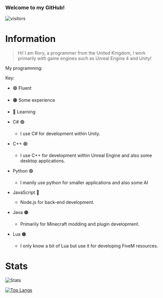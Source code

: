 ### Welcome to my GitHub!

![visitors](https://visitor-badge.laobi.icu/badge?page_id=JustAnother-Programmer)

# Information

> Hi! I am Rory, a programmer from the United Kingdom, I work primarily with game engines such as Unreal Engine 4 and Unity!

My programming:


Key:
- 🟢 Fluent
- 🟠 Some experience
- 🔴 Learning



- C# 🟢
  - I use C# for development within Unity.
- C++ 🟢
  - I use C++ for development within Unreal Engine and also some desktop applications.
- Python 🟢
  - I manily use python for smaller applications and also some AI
- JavaScript 🔴
  - Node.js for back-end development.
- Java 🟠
  - Primarily for Minecraft modding and plugin development.
- Lua 🟠
  - I only know a bit of Lua but use it for developing FiveM resources.

# Stats

![Stats](https://github-readme-stats.vercel.app/api?username=JustAnother-Programmer&theme=tokyonight&show_icons=true)

[![Top Langs](https://github-readme-stats.vercel.app/api/top-langs/?username=JustAnother-Programmer&layout=compact&theme=tokyonight)](https://github.com/JustAnother-Programmer/JustAnother-Programmer)
